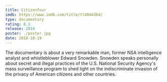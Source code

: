```yaml
---
title: Citizenfour
imdb: https://www.imdb.com/title/tt4044364/
type: documentary
rating: 8.1
release: 2014
poster: ./poster.jpg
date: 2018-10-19
---
```

The documentary is about a very remarkable man, former NSA intelligence analyst and whistleblower Edward Snowden. Snowden speaks personally about secret and illegal practices of the U.S. National Security Agency's mass surveillance program to shed light on the indiscriminate invasion of the privacy of American citizens and other countries.